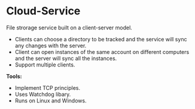 # Cloud-Service
 
File strorage service built on a client-server model.
* Clients can choose a directory to be tracked and the service will sync any changes with the server.
* Client can open instances of the same account on different computers and the server will sync all the instances.
* Support multiple clients.

<b>Tools:</b>
* Implement TCP principles.
* Uses Watchdog libary.
* Runs on Linux and Windows.   

